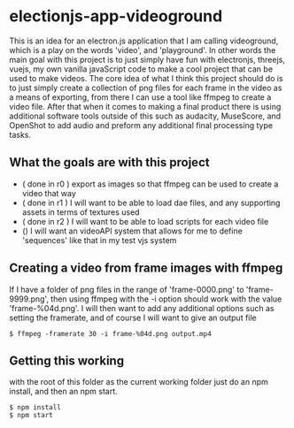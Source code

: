 # electionjs-app-videoground

This is an idea for an electron.js application that I am calling videoground, which is a play on the words 'video', and 'playground'. In other words the main goal with this project is to just simply have fun with electronjs, threejs, vuejs, my own vanilla javaScript code to make a cool project that can be used to make videos. The core idea of what I think this project should do is to just simply create a collection of png files for each frame in the video as a means of exporting, from there I can use a tool like ffmpeg to create a video file. After that when it comes to making a final product there is using additional software tools outside of this such as audacity, MuseScore, and OpenShot to add audio and preform any additional final processing type tasks.


## What the goals are with this project

* ( done in r0 ) export as images so that ffmpeg can be used to create a video that way
* ( done in r1 ) I will want to be able to load dae files, and any supporting assets in terms of textures used
* ( done in r2 ) I will want to be able to load scripts for each video file
* () I will want an videoAPI system that allows for me to define 'sequences' like that in my test vjs system


## Creating a video from frame images with ffmpeg

If I have a folder of png files in the range of 'frame-0000.png' to 'frame-9999.png', then using ffmpeg with the -i option should work with the value 'frame-%04d.png'. I will then want to add any additional options such as setting the framerate, and of course I will want to give an output file

```
$ ffmpeg -framerate 30 -i frame-%04d.png output.mp4
```

## Getting this working

with the root of this folder as the current working folder just do an npm install, and then an npm start.

```
$ npm install
$ npm start
```

